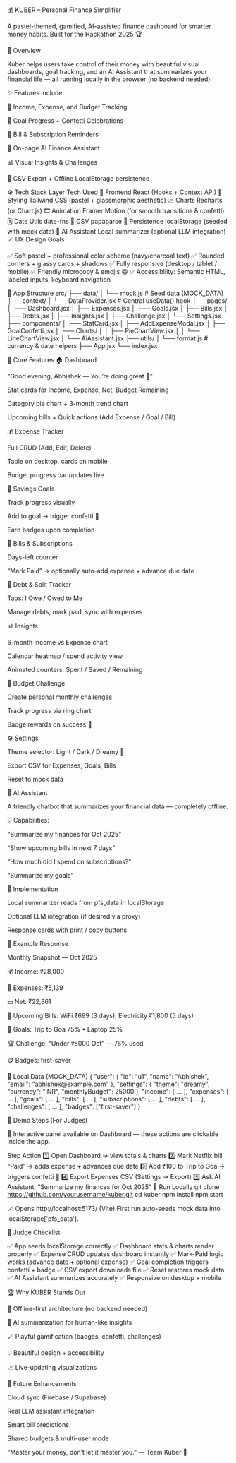 💰 KUBER – Personal Finance Simplifier

A pastel-themed, gamified, AI-assisted finance dashboard for smarter money habits.
Built for the Hackathon 2025 🏆

🧭 Overview

Kuber helps users take control of their money with beautiful visual dashboards, goal tracking, and an AI Assistant that summarizes your financial life — all running locally in the browser (no backend needed).

✨ Features include:

💸 Income, Expense, and Budget Tracking

🎯 Goal Progress + Confetti Celebrations

📅 Bill & Subscription Reminders

🤖 On-page AI Finance Assistant

📊 Visual Insights & Challenges

📁 CSV Export + Offline LocalStorage persistence

⚙️ Tech Stack
Layer	Tech Used
🧩 Frontend	React (Hooks + Context API)
💅 Styling	Tailwind CSS (pastel + glassmorphic aesthetic)
📈 Charts	Recharts (or Chart.js)
🎞️ Animation	Framer Motion (for smooth transitions & confetti)
🗓️ Date Utils	date-fns
📄 CSV	papaparse
💾 Persistence	localStorage (seeded with mock data)
💬 AI Assistant	Local summarizer (optional LLM integration)
🪄 UX Design Goals

✅ Soft pastel + professional color scheme (navy/charcoal text)
✅ Rounded corners + glassy cards + shadows
✅ Fully responsive (desktop / tablet / mobile)
✅ Friendly microcopy & emojis 😄
✅ Accessibility: Semantic HTML, labeled inputs, keyboard navigation

🧠 App Structure
src/
 ├── data/
 │    └── mock.js            # Seed data (MOCK_DATA)
 ├── context/
 │    └── DataProvider.jsx   # Central useData() hook
 ├── pages/
 │    ├── Dashboard.jsx
 │    ├── Expenses.jsx
 │    ├── Goals.jsx
 │    ├── Bills.jsx
 │    ├── Debts.jsx
 │    ├── Insights.jsx
 │    ├── Challenge.jsx
 │    └── Settings.jsx
 ├── components/
 │    ├── StatCard.jsx
 │    ├── AddExpenseModal.jsx
 │    ├── GoalConfetti.jsx
 │    ├── Charts/
 │    │    ├── PieChartView.jsx
 │    │    └── LineChartView.jsx
 │    └── AiAssistant.jsx
 ├── utils/
 │    └── format.js          # currency & date helpers
 ├── App.jsx
 └── index.jsx

🧾 Core Features
🏠 Dashboard

“Good evening, Abhishek — You’re doing great 💚”

Stat cards for Income, Expense, Net, Budget Remaining

Category pie chart + 3-month trend chart

Upcoming bills + Quick actions (Add Expense / Goal / Bill)

💰 Expense Tracker

Full CRUD (Add, Edit, Delete)

Table on desktop, cards on mobile

Budget progress bar updates live

🎯 Savings Goals

Track progress visually

Add to goal → trigger confetti 🎉

Earn badges upon completion

📅 Bills & Subscriptions

Days-left counter

“Mark Paid” → optionally auto-add expense + advance due date

🤝 Debt & Split Tracker

Tabs: I Owe / Owed to Me

Manage debts, mark paid, sync with expenses

📊 Insights

6-month Income vs Expense chart

Calendar heatmap / spend activity view

Animated counters: Spent / Saved / Remaining

🧩 Budget Challenge

Create personal monthly challenges

Track progress via ring chart

Badge rewards on success 🏅

⚙️ Settings

Theme selector: Light / Dark / Dreamy 🌙

Export CSV for Expenses, Goals, Bills

Reset to mock data

🤖 AI Assistant

A friendly chatbot that summarizes your financial data — completely offline.

💡 Capabilities:

“Summarize my finances for Oct 2025”

“Show upcoming bills in next 7 days”

“How much did I spend on subscriptions?”

“Summarize my goals”

🧩 Implementation

Local summarizer reads from pfs_data in localStorage

Optional LLM integration (if desired via proxy)

Response cards with print / copy buttons

🧮 Example Response

Monthly Snapshot — Oct 2025

💰 Income: ₹28,000

💸 Expenses: ₹5,139

💵 Net: ₹22,861

🧾 Upcoming Bills: WiFi ₹699 (3 days), Electricity ₹1,800 (5 days)

🎯 Goals: Trip to Goa 75% • Laptop 25%

🏆 Challenge: “Under ₹5000 Oct” — 76% used

🪙 Badges: first-saver

🧱 Local Data (MOCK_DATA)
{
  "user": { "id": "u1", "name": "Abhishek", "email": "abhishek@example.com" },
  "settings": { "theme": "dreamy", "currency": "INR", "monthlyBudget": 25000 },
  "income": [ ... ],
  "expenses": [ ... ],
  "goals": [ ... ],
  "bills": [ ... ],
  "subscriptions": [ ... ],
  "debts": [ ... ],
  "challenges": [ ... ],
  "badges": ["first-saver"]
}

🧩 Demo Steps (For Judges)

🎯 Interactive panel available on Dashboard — these actions are clickable inside the app.

Step	Action
1️⃣	Open Dashboard → view totals & charts
2️⃣	Mark Netflix bill “Paid” → adds expense + advances due date
3️⃣	Add ₹100 to Trip to Goa → triggers confetti 🎉
4️⃣	Export Expenses CSV (Settings → Export)
5️⃣	Ask AI Assistant: “Summarize my finances for Oct 2025”
🚀 Run Locally
git clone https://github.com/yourusername/kuber.git
cd kuber
npm install
npm start


🪄 Opens http://localhost:5173/ (Vite)
First run auto-seeds mock data into localStorage['pfs_data'].

🧠 Judge Checklist

✅ App seeds localStorage correctly
✅ Dashboard stats & charts render properly
✅ Expense CRUD updates dashboard instantly
✅ Mark-Paid logic works (advance date + optional expense)
✅ Goal completion triggers confetti + badge
✅ CSV export downloads file
✅ Reset restores mock data
✅ AI Assistant summarizes accurately
✅ Responsive on desktop + mobile

🏆 Why KUBER Stands Out

💎 Offline-first architecture (no backend needed)

🤖 AI summarization for human-like insights

🪄 Playful gamification (badges, confetti, challenges)

💡 Beautiful design + accessibility

📈 Live-updating visualizations

🧭 Future Enhancements

Cloud sync (Firebase / Supabase)

Real LLM assistant integration

Smart bill predictions

Shared budgets & multi-user mode

“Master your money, don’t let it master you.” — Team Kuber 💚
